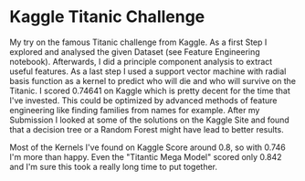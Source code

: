 # Kaggle Titanic Challenge
My try on the famous Titanic challenge from Kaggle. As a first Step I explored and analysed the given Dataset (see Feature Engineering notebook). Afterwards, I did a principle component analysis to extract useful features. As a last step I used a support vector machine with radial basis function as a kernel to predict who will die and who will survive on the Titanic. I scored 0.74641 on Kaggle which is pretty decent for the time that I've invested. This could be optimized by advanced methods of feature engineering like finding families from names for example. After my Submission I looked at some of the solutions on the Kaggle Site and found that a decision tree or a Random Forest might have lead to better results.

Most of the Kernels I've found on Kaggle Score around 0.8, so with 0.746 I'm more than happy. Even the "Titantic Mega Model" scored only 0.842 and I'm sure this took a really long time to put together.
